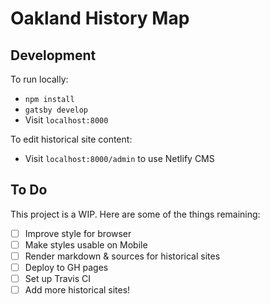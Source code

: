 # Oakland History Map

## Development

To run locally:
- `npm install`
- `gatsby develop`
- Visit `localhost:8000`

To edit historical site content:
- Visit `localhost:8000/admin` to use Netlify CMS

## To Do
This project is a WIP. Here are some of the things remaining:
- [ ] Improve style for browser
- [ ] Make styles usable on Mobile
- [ ] Render markdown & sources for historical sites
- [ ] Deploy to GH pages
- [ ] Set up Travis CI
- [ ] Add more historical sites!

